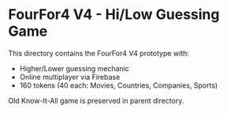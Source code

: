 # FourFor4 V4 - Hi/Low Guessing Game

This directory contains the FourFor4 V4 prototype with:
- Higher/Lower guessing mechanic
- Online multiplayer via Firebase
- 160 tokens (40 each: Movies, Countries, Companies, Sports)

Old Know-It-All game is preserved in parent directory.

